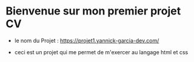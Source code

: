  # Bienvenue sur mon premier projet CV <i class="fa fa-id-badge" aria-hidden="true"></i>
 
 * le nom du Projet : https://projet1.yannick-garcia-dev.com/

  - ceci est un projet qui me permet de m'exercer au langage html et css
